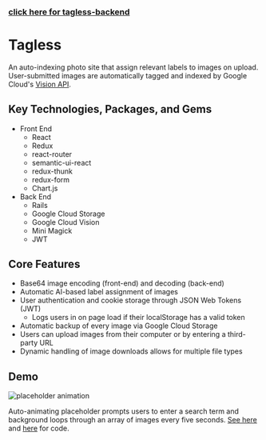 ### [click here for tagless-backend](https://github.com/dylankershaw/tagless-backend)

# Tagless
An auto-indexing photo site that assign relevant labels to images on upload. User-submitted images are automatically tagged and indexed by Google Cloud's [Vision API](https://cloud.google.com/vision/).

## Key Technologies, Packages, and Gems
* Front End
	* React
	* Redux
	* react-router
	* semantic-ui-react
	* redux-thunk
	* redux-form
	* Chart.js
* Back End
	* Rails
	* Google Cloud Storage
	* Google Cloud Vision
	* Mini Magick
	* JWT


## Core Features
* Base64 image encoding (front-end) and decoding (back-end)
* Automatic AI-based label assignment of images
* User authentication and cookie storage through JSON Web Tokens (JWT)
	* Logs users in on page load if their localStorage has a valid token
* Automatic backup of every image via Google Cloud Storage
* Users can upload images from their computer or by entering a third-party URL
* Dynamic handling of image downloads allows for multiple file types

## Demo
![placeholder animation](https://media.giphy.com/media/3oFzlWJtpswtKtVo4w/giphy.gif)

Auto-animating placeholder prompts users to enter a search term and background loops through an array of images every five seconds. [See here](https://github.com/dylankershaw/tagless-frontend/blob/master/src/components/search/search_bar.js) and [here](https://github.com/dylankershaw/tagless-frontend/blob/master/src/components/search/inactive_search_container.js) for code.

